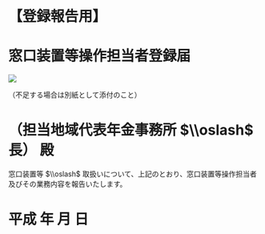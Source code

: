 # 【登録報告用】

# 窓口装置等操作担当者登録届

![](https://www.nta.go.jp/tmp/2176167c-cf8a-43fb-9dc8-e208edf7d27c/images/94456c99ae35f24cd4f3973da7524391b0e88b89ad6f033bd0854a2f84bd3f9b.jpg)

（不足する場合は別紙として添付のこと）

# （担当地域代表年金事務所 $\\oslash$ 長） 殿

窓口装置等 $\\oslash$ 取扱いについて、上記のとおり、窓口装置等操作担当者及びその業務内容を報告いたします。

# 平成 年 月 日